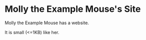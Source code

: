 # Molly the Example Mouse's Site

Molly the Example Mouse has a website.

It is small (<=1KB) like her.


